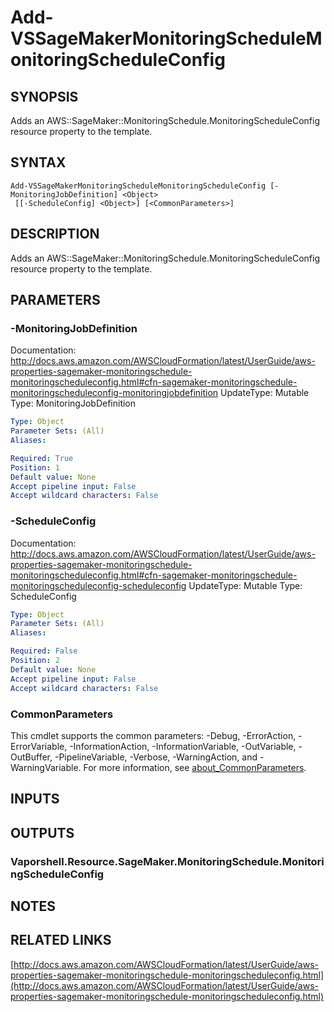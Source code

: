 # Add-VSSageMakerMonitoringScheduleMonitoringScheduleConfig

## SYNOPSIS
Adds an AWS::SageMaker::MonitoringSchedule.MonitoringScheduleConfig resource property to the template.

## SYNTAX

```
Add-VSSageMakerMonitoringScheduleMonitoringScheduleConfig [-MonitoringJobDefinition] <Object>
 [[-ScheduleConfig] <Object>] [<CommonParameters>]
```

## DESCRIPTION
Adds an AWS::SageMaker::MonitoringSchedule.MonitoringScheduleConfig resource property to the template.

## PARAMETERS

### -MonitoringJobDefinition
Documentation: http://docs.aws.amazon.com/AWSCloudFormation/latest/UserGuide/aws-properties-sagemaker-monitoringschedule-monitoringscheduleconfig.html#cfn-sagemaker-monitoringschedule-monitoringscheduleconfig-monitoringjobdefinition
UpdateType: Mutable
Type: MonitoringJobDefinition

```yaml
Type: Object
Parameter Sets: (All)
Aliases:

Required: True
Position: 1
Default value: None
Accept pipeline input: False
Accept wildcard characters: False
```

### -ScheduleConfig
Documentation: http://docs.aws.amazon.com/AWSCloudFormation/latest/UserGuide/aws-properties-sagemaker-monitoringschedule-monitoringscheduleconfig.html#cfn-sagemaker-monitoringschedule-monitoringscheduleconfig-scheduleconfig
UpdateType: Mutable
Type: ScheduleConfig

```yaml
Type: Object
Parameter Sets: (All)
Aliases:

Required: False
Position: 2
Default value: None
Accept pipeline input: False
Accept wildcard characters: False
```

### CommonParameters
This cmdlet supports the common parameters: -Debug, -ErrorAction, -ErrorVariable, -InformationAction, -InformationVariable, -OutVariable, -OutBuffer, -PipelineVariable, -Verbose, -WarningAction, and -WarningVariable. For more information, see [about_CommonParameters](http://go.microsoft.com/fwlink/?LinkID=113216).

## INPUTS

## OUTPUTS

### Vaporshell.Resource.SageMaker.MonitoringSchedule.MonitoringScheduleConfig
## NOTES

## RELATED LINKS

[http://docs.aws.amazon.com/AWSCloudFormation/latest/UserGuide/aws-properties-sagemaker-monitoringschedule-monitoringscheduleconfig.html](http://docs.aws.amazon.com/AWSCloudFormation/latest/UserGuide/aws-properties-sagemaker-monitoringschedule-monitoringscheduleconfig.html)

